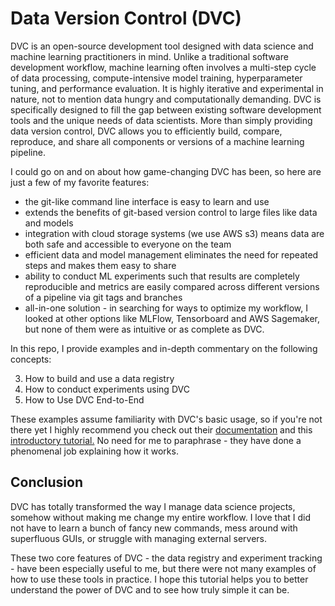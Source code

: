 # Data Version Control (DVC) 

DVC is an open-source development tool designed with data science and machine learning practitioners in mind. Unlike a traditional software 
development workflow, machine learning often involves a multi-step cycle of data processing, compute-intensive model training, 
hyperparameter tuning, and performance evaluation. It is highly iterative and experimental in nature, not to mention data hungry and computationally demanding. 
DVC is specifically designed to fill the gap between existing software development tools and the unique needs of data scientists. More than simply 
providing data version control, DVC allows you to efficiently build, compare, reproduce, and share all components or versions of a machine learning pipeline. 

I could go on and on about how game-changing DVC has been, so here are just a few of my favorite features: 
* the git-like command line interface is easy to learn and use
* extends the benefits of git-based version control to large files like data and models
* integration with cloud storage systems (we use AWS s3) means data are both safe and accessible to everyone on the team
* efficient data and model management eliminates the need for repeated steps and makes them easy to share
* ability to conduct ML experiments such that results are completely reproducible and metrics are easily compared across different 
versions of a pipeline via git tags and branches
* all-in-one solution - in searching for ways to optimize my workflow, I looked at other options like MLFlow, Tensorboard and AWS Sagemaker, 
but none of them were as intuitive or as complete as DVC. 

In this repo, I provide examples and in-depth commentary on the following concepts:

3. How to build and use a data registry 
5. How to conduct  experiments using DVC 
3. How to Use DVC End-to-End 

These examples assume familiarity with DVC's basic usage, so if you're not there yet I highly recommend you check out 
their [documentation](https://dvc.org/doc/home) and this [introductory tutorial.](https://dvc.org/doc/tutorials/get-started/agenda) 
No need for me to paraphrase - they have done a phenomenal job explaining how it works. 


## Conclusion
DVC has totally transformed the way I manage data science projects, somehow without making me change my entire workflow. I love that I did 
not have to learn a bunch of fancy new commands, mess around with superfluous GUIs, or struggle with managing external servers. 

These two core features of DVC - the data registry and experiment tracking - have been especially useful to me, but there were not many examples of how to 
use these tools in practice. I hope this tutorial helps you to better understand the power of DVC and to see how truly simple it can be. 
